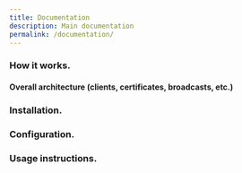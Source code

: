 ```yaml
---
title: Documentation
description: Main documentation
permalink: /documentation/
---
```


### How it works.

#### Overall architecture (clients, certificates, broadcasts, etc.)

### Installation.

### Configuration.

### Usage instructions.
